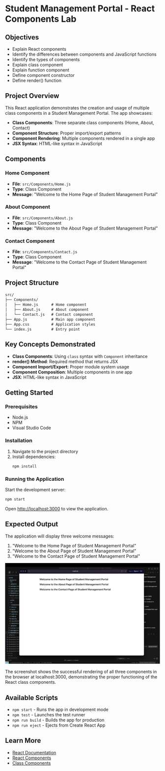 # Student Management Portal - React Components Lab

## Objectives

- Explain React components
- Identify the differences between components and JavaScript functions
- Identify the types of components
- Explain class component
- Explain function component
- Define component constructor
- Define render() function

## Project Overview

This React application demonstrates the creation and usage of multiple class components in a Student Management Portal. The app showcases:

- **Class Components**: Three separate class components (Home, About, Contact)
- **Component Structure**: Proper import/export patterns
- **Component Rendering**: Multiple components rendered in a single app
- **JSX Syntax**: HTML-like syntax in JavaScript

## Components

### Home Component
- **File**: `src/Components/Home.js`
- **Type**: Class Component
- **Message**: "Welcome to the Home Page of Student Management Portal"

### About Component
- **File**: `src/Components/About.js`
- **Type**: Class Component
- **Message**: "Welcome to the About Page of Student Management Portal"

### Contact Component
- **File**: `src/Components/Contact.js`
- **Type**: Class Component
- **Message**: "Welcome to the Contact Page of Student Management Portal"

## Project Structure

```
src/
├── Components/
│   ├── Home.js      # Home component
│   ├── About.js     # About component
│   └── Contact.js   # Contact component
├── App.js           # Main app component
├── App.css          # Application styles
└── index.js         # Entry point
```

## Key Concepts Demonstrated

- **Class Components**: Using `class` syntax with `Component` inheritance
- **render() Method**: Required method that returns JSX
- **Component Import/Export**: Proper module system usage
- **Component Composition**: Multiple components in one app
- **JSX**: HTML-like syntax in JavaScript

## Getting Started

### Prerequisites

- Node.js
- NPM
- Visual Studio Code

### Installation

1. Navigate to the project directory
2. Install dependencies:
   ```bash
   npm install
   ```

### Running the Application

Start the development server:
```bash
npm start
```

Open [http://localhost:3000](http://localhost:3000) to view the application.

## Expected Output

The application will display three welcome messages:
1. "Welcome to the Home Page of Student Management Portal"
2. "Welcome to the About Page of Student Management Portal"
3. "Welcome to the Contact Page of Student Management Portal"

![Student Management Portal Output](student-management-output.png)

The screenshot shows the successful rendering of all three components in the browser at localhost:3000, demonstrating the proper functioning of the React class components.

## Available Scripts

- `npm start` - Runs the app in development mode
- `npm test` - Launches the test runner
- `npm run build` - Builds the app for production
- `npm run eject` - Ejects from Create React App

## Learn More

- [React Documentation](https://reactjs.org/)
- [React Components](https://reactjs.org/docs/components-and-props.html)
- [Class Components](https://reactjs.org/docs/react-component.html)
